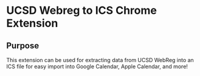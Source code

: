 # UCSD Webreg to ICS Chrome Extension

## Purpose

This extension can be used for extracting data from UCSD WebReg into an ICS file for easy import into Google Calendar, Apple Calendar, and more!
